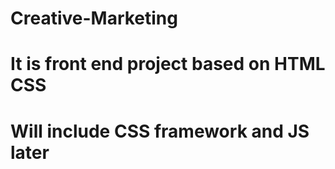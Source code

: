# Creative-Marketing

# It is front end project based on HTML CSS

# Will include CSS framework and JS later
